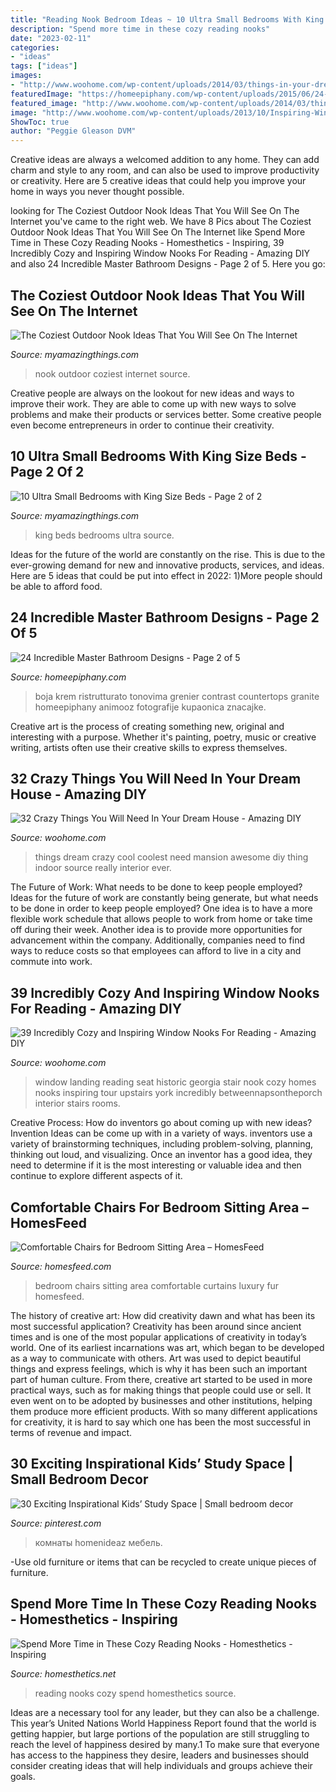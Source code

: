 ```yaml
---
title: "Reading Nook Bedroom Ideas ~ 10 Ultra Small Bedrooms With King Size Beds"
description: "Spend more time in these cozy reading nooks"
date: "2023-02-11"
categories:
- "ideas"
tags: ["ideas"]
images:
- "http://www.woohome.com/wp-content/uploads/2014/03/things-in-your-dream-house-4-2.jpg"
featuredImage: "https://homeepiphany.com/wp-content/uploads/2015/06/24-Incredible-Master-Bathroom-Designs-8.jpg"
featured_image: "http://www.woohome.com/wp-content/uploads/2014/03/things-in-your-dream-house-4-2.jpg"
image: "http://www.woohome.com/wp-content/uploads/2013/10/Inspiring-Window-Reading-Nook-24-2.jpg"
ShowToc: true
author: "Peggie Gleason DVM"
---
```



Creative ideas are always a welcomed addition to any home. They can add charm and style to any room, and can also be used to improve productivity or creativity. Here are 5 creative ideas that could help you improve your home in ways you never thought possible.

	

		
looking for The Coziest Outdoor Nook Ideas That You Will See On The Internet you've came to the right web. We have 8 Pics about The Coziest Outdoor Nook Ideas That You Will See On The Internet like Spend More Time in These Cozy Reading Nooks - Homesthetics - Inspiring, 39 Incredibly Cozy and Inspiring Window Nooks For Reading - Amazing DIY and also 24 Incredible Master Bathroom Designs - Page 2 of 5. Here you go:
		
    
## The Coziest Outdoor Nook Ideas That You Will See On The Internet

<img loading=lazy src="http://myamazingthings.com/wp-content/uploads/2018/04/outdoor-nook-3-.jpg" onerror="this.onerror=null;this.src='https://tse2.mm.bing.net/th?id=OIP.BRyeniqg-zY3FA1Iah0h_gHaJa&amp;pid=15.1';" alt="The Coziest Outdoor Nook Ideas That You Will See On The Internet">

_Source: myamazingthings.com_

>nook outdoor coziest internet source. 

	

Creative people are always on the lookout for new ideas and ways to improve their work. They are able to come up with new ways to solve problems and make their products or services better. Some creative people even become entrepreneurs in order to continue their creativity.

    
## 10 Ultra Small Bedrooms With King Size Beds - Page 2 Of 2

<img loading=lazy src="http://myamazingthings.com/wp-content/uploads/2017/01/room8-1.jpg" onerror="this.onerror=null;this.src='https://tse1.mm.bing.net/th?id=OIP.DqS5WzdaFHGr4NgocyFn1AHaJ4&amp;pid=15.1';" alt="10 Ultra Small Bedrooms with King Size Beds - Page 2 of 2">

_Source: myamazingthings.com_

>king beds bedrooms ultra source. 

	

Ideas for the future of the world are constantly on the rise. This is due to the ever-growing demand for new and innovative products, services, and ideas. Here are 5 ideas that could be put into effect in 2022: 1)More people should be able to afford food. 

    
## 24 Incredible Master Bathroom Designs - Page 2 Of 5

<img loading=lazy src="https://homeepiphany.com/wp-content/uploads/2015/06/24-Incredible-Master-Bathroom-Designs-8.jpg" onerror="this.onerror=null;this.src='https://tse3.mm.bing.net/th?id=OIP.4-gf70GJkvu2rcZkluNjvQHaE_&amp;pid=15.1';" alt="24 Incredible Master Bathroom Designs - Page 2 of 5">

_Source: homeepiphany.com_

>boja krem ristrutturato tonovima grenier contrast countertops granite homeepiphany animooz fotografije kupaonica znacajke. 

	

Creative art is the process of creating something new, original and interesting with a purpose. Whether it's painting, poetry, music or creative writing, artists often use their creative skills to express themselves.

    
## 32 Crazy Things You Will Need In Your Dream House - Amazing DIY

<img loading=lazy src="http://www.woohome.com/wp-content/uploads/2014/03/things-in-your-dream-house-4-2.jpg" onerror="this.onerror=null;this.src='https://tse2.mm.bing.net/th?id=OIP.sS2gaZdvRPORc1IS9wJofQHaJ4&amp;pid=15.1';" alt="32 Crazy Things You Will Need In Your Dream House - Amazing DIY">

_Source: woohome.com_

>things dream crazy cool coolest need mansion awesome diy thing indoor source really interior ever. 

	

The Future of Work: What needs to be done to keep people employed?
Ideas for the future of work are constantly being generate, but what needs to be done in order to keep people employed? One idea is to have a more flexible work schedule that allows people to work from home or take time off during their week. Another idea is to provide more opportunities for advancement within the company. Additionally, companies need to find ways to reduce costs so that employees can afford to live in a city and commute into work.

    
## 39 Incredibly Cozy And Inspiring Window Nooks For Reading - Amazing DIY

<img loading=lazy src="http://www.woohome.com/wp-content/uploads/2013/10/Inspiring-Window-Reading-Nook-24-2.jpg" onerror="this.onerror=null;this.src='https://tse3.mm.bing.net/th?id=OIP.OBlrXlCc5k2Fu6nE9UKHRQHaLH&amp;pid=15.1';" alt="39 Incredibly Cozy and Inspiring Window Nooks For Reading - Amazing DIY">

_Source: woohome.com_

>window landing reading seat historic georgia stair nook cozy homes nooks inspiring tour upstairs york incredibly betweennapsontheporch interior stairs rooms. 

	

Creative Process: How do inventors go about coming up with new ideas?
Invention Ideas can be come up with in a variety of ways. inventors use a variety of brainstorming techniques, including problem-solving, planning, thinking out loud, and visualizing. Once an inventor has a good idea, they need to determine if it is the most interesting or valuable idea and then continue to explore different aspects of it.

    
## Comfortable Chairs For Bedroom Sitting Area – HomesFeed

<img loading=lazy src="https://homesfeed.com/wp-content/uploads/2016/01/Luxury-Red-Chairs-For-Bedroom-Sitting-Area-With-Fur-Rug-And-Long-White-Curtains.jpeg" onerror="this.onerror=null;this.src='https://tse3.mm.bing.net/th?id=OIP.ZTTjW01OLc5Env6T7h1v3QHaJ3&amp;pid=15.1';" alt="Comfortable Chairs for Bedroom Sitting Area – HomesFeed">

_Source: homesfeed.com_

>bedroom chairs sitting area comfortable curtains luxury fur homesfeed. 

	

The history of creative art: How did creativity dawn and what has been its most successful application?
Creativity has been around since ancient times and is one of the most popular applications of creativity in today’s world. One of its earliest incarnations was art, which began to be developed as a way to communicate with others. Art was used to depict beautiful things and express feelings, which is why it has been such an important part of human culture. From there, creative art started to be used in more practical ways, such as for making things that people could use or sell. It even went on to be adopted by businesses and other institutions, helping them produce more efficient products. With so many different applications for creativity, it is hard to say which one has been the most successful in terms of revenue and impact.

    
## 30 Exciting Inspirational Kids’ Study Space | Small Bedroom Decor

<img loading=lazy src="https://i.pinimg.com/736x/ca/80/94/ca8094a80987adbe2d5c4570acad871c.jpg" onerror="this.onerror=null;this.src='https://tse2.mm.bing.net/th?id=OIP.cpIKC1OhwoM1TY65WtwvDQHaJ4&amp;pid=15.1';" alt="30 Exciting Inspirational Kids’ Study Space | Small bedroom decor">

_Source: pinterest.com_

>комнаты homenideaz мебель. 

	

-Use old furniture or items that can be recycled to create unique pieces of furniture.

    
## Spend More Time In These Cozy Reading Nooks - Homesthetics - Inspiring

<img loading=lazy src="http://cdn.homesthetics.net/wp-content/uploads/2016/12/576569f6547b2c3d0a8444282ab61544.jpg" onerror="this.onerror=null;this.src='https://tse2.mm.bing.net/th?id=OIP.i-WiSzZITZQ9mluXOvNnrwHaLJ&amp;pid=15.1';" alt="Spend More Time in These Cozy Reading Nooks - Homesthetics - Inspiring">

_Source: homesthetics.net_

>reading nooks cozy spend homesthetics source. 

	

Ideas are a necessary tool for any leader, but they can also be a challenge. This year’s United Nations World Happiness Report found that the world is getting happier, but large portions of the population are still struggling to reach the level of happiness desired by many.1 To make sure that everyone has access to the happiness they desire, leaders and businesses should consider creating ideas that will help individuals and groups achieve their goals.

